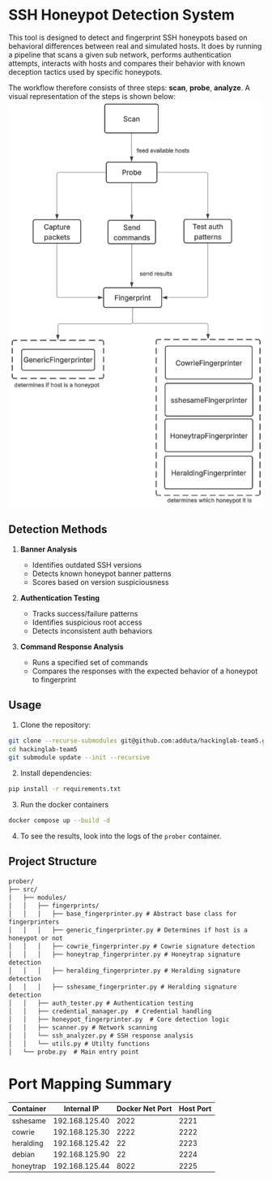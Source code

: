 # SSH Honeypot Detection System

This tool is designed to detect and fingerprint SSH honeypots based on behavioral differences between real and simulated hosts. 
It does by running a pipeline that scans a given sub network, performs authentication attempts, interacts with hosts and compares their behavior with known deception tactics used by specific honeypots.

The workflow therefore consists of three steps: **scan**, **probe**, **analyze**. A visual representation of the steps is shown below:
![workflow.png](workflow.png)

## Detection Methods

1. **Banner Analysis**
   - Identifies outdated SSH versions
   - Detects known honeypot banner patterns
   - Scores based on version suspiciousness

2. **Authentication Testing**
   - Tracks success/failure patterns
   - Identifies suspicious root access
   - Detects inconsistent auth behaviors

3. **Command Response Analysis**
   - Runs a specified set of commands
   - Compares the responses with the expected behavior of a honeypot to fingerprint
## Usage

1. Clone the repository:
```bash
git clone --recurse-submodules git@github.com:adduta/hackinglab-team5.git
cd hackinglab-team5
git submodule update --init --recursive
```

2. Install dependencies:
```bash
pip install -r requirements.txt
```

3. Run the docker containers
```bash
docker compose up --build -d
```

4. To see the results, look into the logs of the `prober` container.

## Project Structure

```
prober/
├── src/
│   ├── modules/
│   │   ├── fingerprints/
│   │   │   ├── base_fingerprinter.py # Abstract base class for fingerprinters 
│   │   │   ├── generic_fingerprinter.py # Determines if host is a honeypot or not 
│   │   │   ├── cowrie_fingerprinter.py # Cowrie signature detection
│   │   │   ├── honeytrap_fingerprinter.py # Honeytrap signature detection
│   │   │   ├── heralding_fingerprinter.py # Heralding signature detection
│   │   │   ├── sshesame_fingerprinter.py # Heralding signature detection
│   │   ├── auth_tester.py # Authentication testing
│   │   ├── credential_manager.py  # Credential handling
│   │   ├── honeypot_fingerprinter.py  # Core detection logic
│   │   ├── scanner.py # Network scanning
│   │   └── ssh_analyzer.py # SSH response analysis
│   │   └── utils.py # Utilty functions 
│   └── probe.py  # Main entry point
```


#  Port Mapping Summary
| Container | Internal IP    | Docker Net Port | Host Port |
|-----------|----------------|-----------------|-----------|
| sshesame  | 192.168.125.40 | 2022            | 2221      |
| cowrie    | 192.168.125.30 | 2222            | 2222      |
| heralding | 192.168.125.42 | 22              | 2223      |
| debian    | 192.168.125.90 | 22              | 2224      |
| honeytrap | 192.168.125.44 | 8022            | 2225      |
